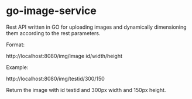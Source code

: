 # go-image-service

Rest API written in GO for uploading images and dynamically dimensioning them according to the rest parameters.

Format:

http://localhost:8080/img/image id/width/height

Example:

http://localhost:8080/img/testid/300/150

Return the image with id testid and 300px width and 150px height.
